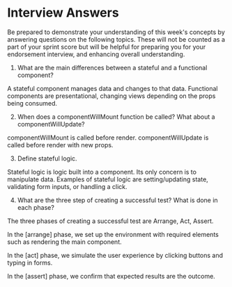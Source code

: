 # Interview Answers
Be prepared to demonstrate your understanding of this week's concepts by answering questions on the following topics. These will not be counted as a part of your sprint score but will be helpful for preparing you for your endorsement interview, and enhancing overall understanding.

1. What are the main differences between a stateful and a functional component?

A stateful component manages data and changes to that data.
Functional components are presentational, changing
views depending on the props being consumed.

2. When does a componentWillMount function be called? What about a componentWillUpdate?

componentWillMount is called before render.
componentWillUpdate is called before render with new props.

3. Define stateful logic.

Stateful logic is logic built into a component.
Its only concern is to manipulate data. Examples of stateful logic are setting/updating state, validating form inputs, or handling a click.

4. What are the three step of creating a successful test? What is done in each phase?

The three phases of creating a successful test
are Arrange, Act, Assert.

In the [arrange] phase, we set up the environment with
required elements such as rendering the main component.

In the [act] phase, we simulate the user experience by clicking buttons and typing in forms.

In the [assert] phase, we confirm that expected results are the outcome.
